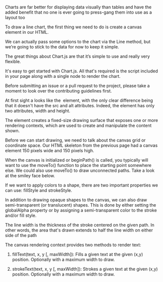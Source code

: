 Charts are far better for displaying data visually than tables and have the added benefit that no one is ever going to press-gang them into use as a layout too

To draw a line chart, the first thing we need to do is create a canvas element in our HTML.

We can actually pass some options to the chart via the Line method, but we’re going to stick to the data for now to keep it simple.

The great things about Chart.js are that it’s simple to use and really very flexible.


It's easy to get started with Chart.js. All that's required is the script included in your page along with a single <canvas> node to render the chart.


Before submitting an issue or a pull request to the project, please take a moment to look over the contributing guidelines first.


At first sight a <canvas> looks like the <img> element, with the only clear difference being that it doesn't have the src and alt attributes. Indeed, the <canvas> element has only two attributes, width and height.


The <canvas> element creates a fixed-size drawing surface that exposes one or more rendering contexts, which are used to create and manipulate the content shown.



Before we can start drawing, we need to talk about the canvas grid or coordinate space. Our HTML skeleton from the previous page had a canvas element 150 pixels wide and 150 pixels high.


When the canvas is initialized or beginPath() is called, you typically will want to use the moveTo() function to place the starting point somewhere else. We could also use moveTo() to draw unconnected paths. Take a look at the smiley face below.


 If we want to apply colors to a shape, there are two important properties we can use: fillStyle and strokeStyle.


In addition to drawing opaque shapes to the canvas, we can also draw semi-transparent (or translucent) shapes. This is done by either setting the globalAlpha property or by assigning a semi-transparent color to the stroke and/or fill style.

The line width is the thickness of the stroke centered on the given path. In other words, the area that's drawn extends to half the line width on either side of the path


The canvas rendering context provides two methods to render text:

1. fillText(text, x, y [, maxWidth]):
Fills a given text at the given (x,y) position. Optionally with a maximum width to draw.

2. strokeText(text, x, y [, maxWidth]):
Strokes a given text at the given (x,y) position. Optionally with a maximum width to draw.



